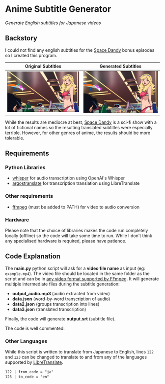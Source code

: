 # Anime Subtitle Generator
*Generate English subtitles for Japanese videos*


## Backstory
I could not find any english subtitles for the [Space Dandy](https://en.wikipedia.org/wiki/Space_Dandy) bonus episodes so I created this program.

Original Subtitles | Generated Subtitles
--- | ---
![](/screenshots/original.png) | ![](/screenshots/generated.png)

While the results are mediocre at best, [Space Dandy](https://en.wikipedia.org/wiki/Space_Dandy) is a sci-fi show with a lot of fictional names so the resulting translated subtitles were especially terrible. However, for other genres of anime, the results should be more tolerable.

## Requirements
### Python Libraries
- [whisper](https://pypi.org/project/openai-whisper/) for audio transcription using OpenAI's Whisper
- [argostranslate](https://pypi.org/project/argostranslate/) for transcription translation using LibreTranslate
### Other requirements
- [ffmpeg](https://ffmpeg.org/) (must be added to PATH) for video to audio conversion
### Hardware
Please note that the choice of libraries makes the code run completely locally (offline) so the code will take some time to run. While I don't think any specialised hardware is required, please have patience.

## Code Explanation
The **main.py** python script will ask for a **video file name** as input (eg: `example.mp4`). The video file should be located in the same folder as the script and can be in [any video format supported by FFmpeg](https://en.wikipedia.org/wiki/FFmpeg#Supported_formats). It will generate multiple intermediate files during the subtitle generation:
- **output_audio.mp3** (audio extracted from video)
- **data.json** (word-by-word transcription of audio)
- **data2.json** (groups transcription into lines)
- **data3.json** (translated transcription)

Finally, the code will generate **output.srt** (subtitle file).

The code is well commented.

### Other Languages
While this script is written to translate from Japanese to English, lines `122` and `123` can be changed to translate to and from any of the languages supported by [LibreTranslate](https://libretranslate.com/languages).
```
122 | from_code = "ja"
123 | to_code = "en"
```